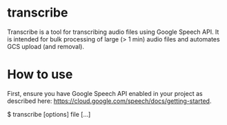 # transcribe

Transcribe is a tool for transcribing audio files using Google Speech API. It
is intended for bulk processing of large (> 1 min) audio files and automates
GCS upload (and removal).

# How to use

First, ensure you have Google Speech API enabled in your project as described here:
https://cloud.google.com/speech/docs/getting-started.

$ transcribe [options] file [...]